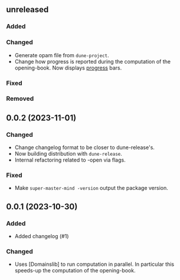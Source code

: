 ## unreleased

### Added

### Changed

- Generate opam file from `dune-project`.
- Change how progress is reported during the computation of the opening-book.
  Now displays [progress](https://github.com/craigfe/progress) bars.

### Fixed

### Removed

## 0.0.2 (2023-11-01)

### Changed

- Change changelog format to be closer to dune-release's.
- Now building distribution with `dune-release`.
- Internal refactoring related to -open via flags.

### Fixed

- Make `super-master-mind -version` output the package version.

## 0.0.1 (2023-10-30)

### Added

- Added changelog (#1)

### Changed

- Uses [Domainslib] to run computation in parallel. In particular this speeds-up
  the computation of the opening-book.
